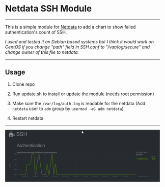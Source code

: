 # Netdata SSH Module

----
This is a simple module for [Netdata](https://github.com/firehol/netdata) to add a chart to show failed authentication's count of SSH.

*I used and tested it on Debian based systems but I think it would work on CentOS if you change "path" field in SSH.conf to "/var/log/secure" and change owner of this file to netdata.*

----
## Usage
1. Clone repo

2. Run update.sh to install or update the module (needs root permission)

3. Make sure the `/var/log/auth.log` is readable for the netdata (Add `netdata` user to `adm` group by `usermod -aG adm netdata`)

4. Restart netdata

---
![screenshot](https://github.com/Yaser-Amiri/netdata-ssh-module/blob/master/screenshot.png "Screenshot")
